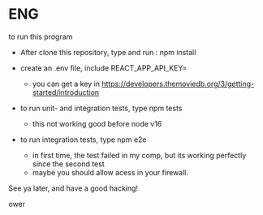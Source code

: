 # ENG


to run this program

- After clone this repository, type and run :                   npm install

- create an .env file, include REACT_APP_API_KEY=<your key> 
    - you can get a key in https://developers.themoviedb.org/3/getting-started/introduction

- to run unit- and integration tests, type                      npm tests 
    - this not working good before node v16

- to run integration tests, type                                npm e2e
    - in first time, the test failed in my comp, but its working perfectly since the second test
    - maybe you should allow acess in your firewall. 


See ya later, and have a good hacking!

ower


